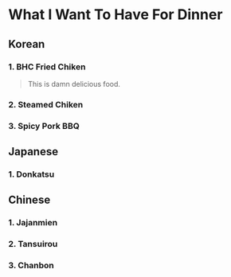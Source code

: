 What I Want To Have For Dinner
==============================
## Korean
### 1. **BHC Fried Chiken**
>This is damn delicious food.
### 2. Steamed Chiken
### 3. Spicy Pork BBQ  
## Japanese
### 1. Donkatsu
## Chinese
### 1. Jajanmien
### 2. Tansuirou
### 3. Chanbon